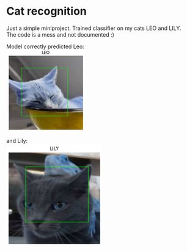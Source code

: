 # Cat recognition

Just a simple miniproject. Trained classifier on my cats LEO and LILY.<br>
The code is a mess and not documented :) <br>

Model correctly predicted Leo:<br>
![alt text](https://github.com/s-mis/cat_recognition/blob/main/leo_test_pred.png?raw=true)

and Lily:<br>
![alt text](https://github.com/s-mis/cat_recognition/blob/main/lily_test_pred.png?raw=true)
